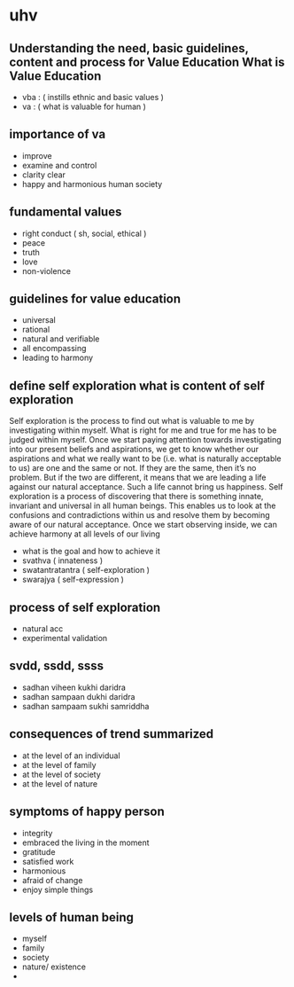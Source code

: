 # uhv

## Understanding the need, basic guidelines, content and process for Value Education What is Value Education
* vba : ( instills ethnic and basic values )
* va : ( what is valuable for human )

## importance of va
* improve
* examine and control
* clarity clear
* happy and harmonious human society

## fundamental values
* right conduct ( sh, social, ethical )
* peace
* truth
* love
* non-violence

## guidelines for value education
* universal
* rational
* natural and verifiable
* all encompassing
* leading to harmony

## define self exploration what is content of self exploration
Self exploration is the process to find out what is valuable to me by investigating within myself. What is
right for me and true for me has to be judged within myself. Once we start paying attention towards
investigating into our present beliefs and aspirations, we get to know whether our aspirations and what
we really want to be (i.e. what is naturally acceptable to us) are one and the same or not. If they are the
same, then it’s no problem. But if the two are different, it means that we are leading a life against our
natural acceptance. Such a life cannot bring us happiness.
Self exploration is a process of discovering that there is something innate, invariant and universal in all
human beings. This enables us to look at the confusions and contradictions within us and resolve them
by becoming aware of our natural acceptance. Once we start observing inside, we can achieve harmony
at all levels of our living
* what is the goal and how to achieve it
* svathva ( innateness )
* swatantratantra ( self-exploration )
* swarajya ( self-expression )

## process of self exploration
* natural acc
* experimental validation

## svdd, ssdd, ssss
* sadhan viheen kukhi daridra
* sadhan sampaan dukhi daridra
* sadhan sampaam sukhi samriddha

## consequences of trend summarized
* at the level of an individual
* at the level of family
* at the level of society
* at the level of nature

## symptoms of happy person
* integrity
* embraced the living in the moment
* gratitude
* satisfied work
* harmonious
* afraid of change
* enjoy simple things

## levels of human being
* myself
* family
* society
* nature/ existence
* 
